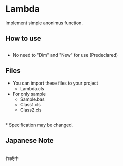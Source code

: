 # Lambda
Implement simple anonimus function.


## How to use
~~~
~~~

 - No need to "Dim" and "New" for use (Predeclared) 
 
## Files
 - You can import these files to your project
    - Lambda.cls
 - For only sample
    - Sample.bas
    - Class1.cls
    - Class2.cls

<br>
 * Specification may be changed.

## Japanese Note

<br>
作成中
